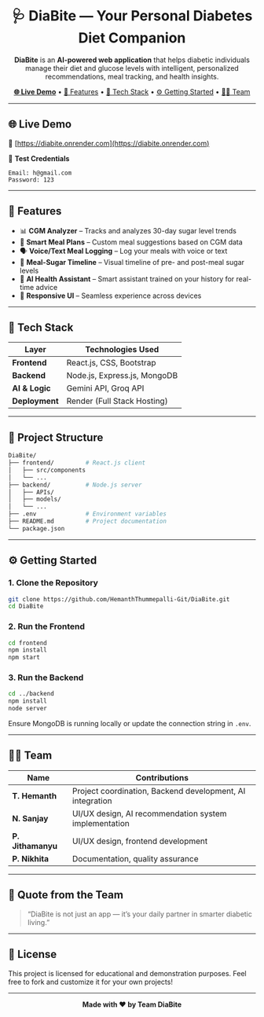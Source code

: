 <h1 align="center">🩺 DiaBite — Your Personal Diabetes Diet Companion</h1>

<p align="center">
  <b>DiaBite</b> is an <strong>AI-powered web application</strong> that helps diabetic individuals manage their diet and glucose levels with intelligent, personalized recommendations, meal tracking, and health insights.
</p>

<p align="center">
  <a href="https://diabite.onrender.com"><strong>🌐 Live Demo</strong></a> • 
  <a href="#features">🚀 Features</a> • 
  <a href="#tech-stack">🧠 Tech Stack</a> • 
  <a href="#getting-started">⚙️ Getting Started</a> • 
  <a href="#team">👨‍💻 Team</a>
</p>

---

## 🌐 Live Demo

🔗 [https://diabite.onrender.com](https://diabite.onrender.com)

🧪 **Test Credentials**
```
Email: h@gmail.com  
Password: 123
```

---

## 🚀 Features

- 📊 **CGM Analyzer** – Tracks and analyzes 30-day sugar level trends
- 🍱 **Smart Meal Plans** – Custom meal suggestions based on CGM data
- 🗣️ **Voice/Text Meal Logging** – Log your meals with voice or text
- 📅 **Meal-Sugar Timeline** – Visual timeline of pre- and post-meal sugar levels
- 🤖 **AI Health Assistant** – Smart assistant trained on your history for real-time advice
- 📱 **Responsive UI** – Seamless experience across devices

---

## 🧠 Tech Stack

| Layer         | Technologies Used                        |
|---------------|------------------------------------------|
| **Frontend**  | React.js, CSS, Bootstrap                 |
| **Backend**   | Node.js, Express.js, MongoDB             |
| **AI & Logic**| Gemini API, Groq API                     |
| **Deployment**| Render (Full Stack Hosting)              |

---

## 📁 Project Structure

```bash
DiaBite/
├── frontend/         # React.js client
│   ├── src/components
│   └── ...
├── backend/          # Node.js server
│   ├── APIs/
│   ├── models/
│   └── ...
├── .env              # Environment variables
├── README.md         # Project documentation
└── package.json
```

---

## ⚙️ Getting Started

### 1. Clone the Repository

```bash
git clone https://github.com/HemanthThummepalli-Git/DiaBite.git
cd DiaBite
```

### 2. Run the Frontend

```bash
cd frontend
npm install
npm start
```

### 3. Run the Backend

```bash
cd ../backend
npm install
node server
```

Ensure MongoDB is running locally or update the connection string in `.env`.

---

## 👨‍💻 Team

| Name                  | Contributions                           |
|-----------------------|----------------------------------------|
| **T. Hemanth** | Project coordination, Backend development, AI integration|
| **N. Sanjay**          | UI/UX design, AI recommendation system implementation  |
| **P. Jithamanyu**      | 	UI/UX design, frontend development    |
| **P. Nikhita**         | 	Documentation, quality assurance                     |

---

## 💬 Quote from the Team

> “DiaBite is not just an app — it’s your daily partner in smarter diabetic living.”

---

## 📄 License

This project is licensed for educational and demonstration purposes. Feel free to fork and customize it for your own projects!

---

<p align="center"><b>Made with ❤️ by Team DiaBite</b></p>
